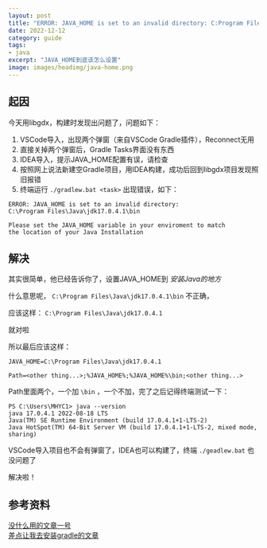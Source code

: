 ```yaml
---
layout: post
title: "ERROR: JAVA_HOME is set to an invalid directory: C:Program Files Java jdk17.0.4.1 bin"
date: 2022-12-12
category: guide
tags: 
- java
excerpt: "JAVA_HOME到底该怎么设置"
image: images/headimg/java-home.png
---
```



## 起因

今天用libgdx，构建时发现出问题了，问题如下：

1. VSCode导入，出现两个弹窗（来自VSCode Gradle插件），Reconnect无用
2. 直接关掉两个弹窗后，Gradle Tasks界面没有东西
3. IDEA导入，提示JAVA_HOME配置有误，请检查
4. 按照网上说法新建空Gradle项目，用IDEA构建，成功后回到libgdx项目发现照旧报错
5. 终端运行 `./gradlew.bat <task>` 出现错误，如下：

```
ERROR: JAVA_HOME is set to an invalid directory: 
C:\Program Files\Java\jdk17.0.4.1\bin

Please set the JAVA_HOME variable in your enviroment to match
the location of your Java Installation
```

## 解决

其实很简单，他已经告诉你了，设置JAVA_HOME到 *安装Java的地方*

什么意思呢， `C:\Program Files\Java\jdk17.0.4.1\bin` 不正确，

应该这样： `C:\Program Files\Java\jdk17.0.4.1`

就对啦

所以最后应该这样：

```
JAVA_HOME=C:\Program Files\Java\jdk17.0.4.1
```

```
Path=<other thing...>;%JAVA_HOME%;%JAVA_HOME%\bin;<other thing...>
```

Path里面两个，一个加 `\bin` ，一个不加，完了之后记得终端测试一下：

```
PS C:\Users\MHYC1> java --version
java 17.0.4.1 2022-08-18 LTS
Java(TM) SE Runtime Environment (build 17.0.4.1+1-LTS-2)
Java HotSpot(TM) 64-Bit Server VM (build 17.0.4.1+1-LTS-2, mixed mode, sharing)
```

VSCode导入项目也不会有弹窗了，IDEA也可以构建了，终端 `./geadlew.bat` 也没问题了

解决啦！

## 参考资料

[没什么用的文章一号](https://blog.csdn.net/u013933720/article/details/78363509)  
[差点让我去安装gradle的文章](https://blog.csdn.net/qq_43786558/article/details/123688313)